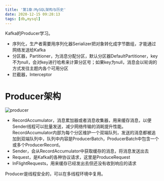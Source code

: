 ```yaml
---
title: '第1章:MySQL架构与历史'
date: 2020-12-15 09:28:13
tags: [db,mysql]
---
```




Kafka的Producer学习。

- 序列化，生产者需要用序列化器Serializer把对象转化成字节数组，才能通过网络发送给Kafka
- 分区器，Partitioner，为消息分配分区，默认分区器DefaultPartitioner，key不为null，会对key进行哈希来计算分区号；如果key为null，消息会以轮询的方式发往主题内各个可用分区
- 拦截器，Interceptor

# Producer架构



![producer](https://cxis.me/Kafka%e4%b8%ad%e7%9a%84Producer/producer-1.png)



- RecordAccumulator，消息累加器或者消息收集器，用来缓存消息，以便Sender线程可以批量发送，减少网络传输的消耗提升性能。RecordAccumulator内部为每个分区维护一个双端队列，发送的消息都被追加到双端队列中，队列中内容是ProducerBatch，ProducerBatch中包含一个或多个ProducerRecord。
- Sender，会从RecordAccumulator中获取缓存的消息，将消息发送出去
- Request，是Kafka的各种协议请求，这里是ProduceRequest
- InFlightRequests，用来缓存已经发出去但还没有收到响应的请求

Producer是线程安全的，可以在多线程环境中复用。
